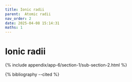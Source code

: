 ```yaml
---
title: Ionic radii
parent:  Atomic radii
nav_order: 2
date: 2025-04-08 15:14:31
maths: 1
---
```


# Ionic radii

{% include appendix/app-6/section-1/sub-section-2.html %}

{% bibliography --cited %}

